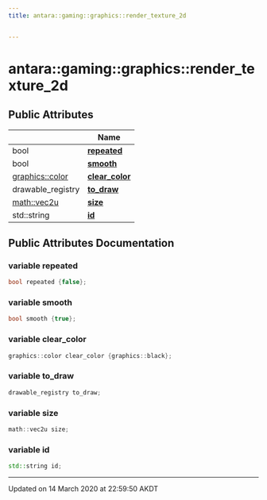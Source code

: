```yaml
---
title: antara::gaming::graphics::render_texture_2d


---
```


# antara::gaming::graphics::render_texture_2d

















## Public Attributes

|                | Name           |
| -------------- | -------------- |
| bool | **[repeated](Classes/structantara_1_1gaming_1_1graphics_1_1render__texture__2d.md#variable-repeated)**  |
| bool | **[smooth](Classes/structantara_1_1gaming_1_1graphics_1_1render__texture__2d.md#variable-smooth)**  |
| [graphics::color](Classes/structantara_1_1gaming_1_1graphics_1_1color.md) | **[clear_color](Classes/structantara_1_1gaming_1_1graphics_1_1render__texture__2d.md#variable-clear_color)**  |
| drawable_registry | **[to_draw](Classes/structantara_1_1gaming_1_1graphics_1_1render__texture__2d.md#variable-to_draw)**  |
| [math::vec2u](Classes/classantara_1_1gaming_1_1math_1_1basic__vector.md) | **[size](Classes/structantara_1_1gaming_1_1graphics_1_1render__texture__2d.md#variable-size)**  |
| std::string | **[id](Classes/structantara_1_1gaming_1_1graphics_1_1render__texture__2d.md#variable-id)**  |












## Public Attributes Documentation

### variable repeated

```cpp
bool repeated {false};
```




























### variable smooth

```cpp
bool smooth {true};
```




























### variable clear_color

```cpp
graphics::color clear_color {graphics::black};
```




























### variable to_draw

```cpp
drawable_registry to_draw;
```




























### variable size

```cpp
math::vec2u size;
```




























### variable id

```cpp
std::string id;
```
































-------------------------------

Updated on 14 March 2020 at 22:59:50 AKDT